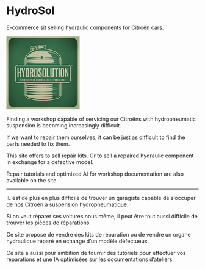 # HydroSol
E-commerce sit selling hydraulic components for Citroën cars.

![logo](resources/favicon/faviconRetina.png)

Finding a workshop capable of servicing our Citroëns with hydropneumatic suspension is becoming increasingly difficult.

If we want to repair them ourselves, it can be just as difficult to find the parts needed to fix them.

This site offers to sell repair kits. Or to sell a repaired hydraulic component in exchange for a defective model.

Repair tutorials and optimized AI for workshop documentation are also available on the site.

------------------------------------------

IL est de plus en plus difficile de trouver un garagiste capable de s’occuper de nos Citroën à suspension hydropneumatique.

Si on veut réparer ses voitures nous même, il peut être tout aussi difficile de trouver les pièces de réparations.

Ce site propose de vendre des kits de réparation ou de vendre un organe hydraulique réparé en échange d’un modèle défectueux.

Ce site a aussi pour ambition de fournir des tutoriels pour effectuer vos réparations et une IA optimisées sur les documentations d’ateliers.